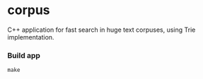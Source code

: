 corpus
======

C++ application for fast search in huge text corpuses, using Trie implementation.

### Build app

```
make
```
